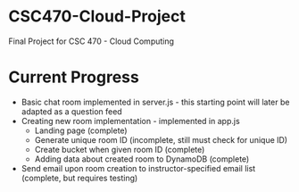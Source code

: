 # CSC470-Cloud-Project
Final Project for CSC 470 - Cloud Computing

# Current Progress
- Basic chat room implemented in server.js - this starting point will later be adapted as a question feed
- Creating new room implementation - implemented in app.js
  - Landing page (complete)
  - Generate unique room ID (incomplete, still must check for unique ID)
  - Create bucket when given room ID (complete)
  - Adding data about created room to DynamoDB (complete)
- Send email upon room creation to instructor-specified email list (complete, but requires testing)
